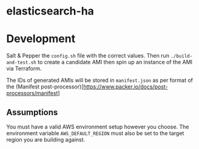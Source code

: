 # elasticsearch-ha

# Development
Salt & Pepper the `config.sh` file with the correct values.  Then run `./build-and-test.sh` to create a candidate AMI
then spin up an instance of the AMI via Terraform.

The IDs of generated AMIs will be stored in `manifest.json` as per format of the (Manifest post-processor)[https://www.packer.io/docs/post-processors/manifest]

## Assumptions

You must have a valid AWS environment setup however you choose.  The environment variable `AWS_DEFAULT_REGION` must also
be set to the target region you are building against.
